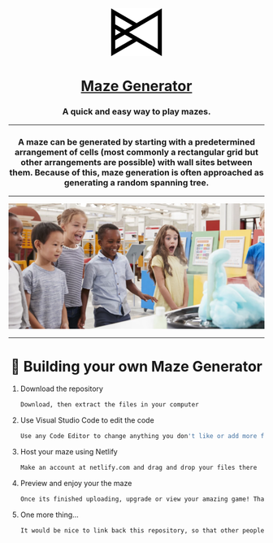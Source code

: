 <div align="center">
  <img alt="Logo" src="https://raw.githubusercontent.com/TheCodingRocket/Starfield/main/images/zid.png" width="100" />
</div>


<h1 align="center">
   <a href="https://editor.p5js.org/4N4NT4/present/AevpUO329" target="_blank">Maze Generator</a>
</h1>

<h3 align="center">
A quick and easy way to play mazes.
</h3>


---
<h3 align="center">
A maze can be generated by starting with a predetermined arrangement of cells (most commonly a rectangular grid but other arrangements are possible) with wall sites between them. Because of this, maze generation is often approached as generating a random spanning tree.
  </h3>
  

---



 <img alt="Logo" src="https://raw.githubusercontent.com/TheCodingRocket/Starfield/main/images/kaget.webp"/>





---
<h1 align="center">
🚀 Building your own Maze Generator
</h1>

1. Download the repository

   ```sh
   Download, then extract the files in your computer
   ```

2. Use Visual Studio Code to edit the code

   ```sh
   Use any Code Editor to change anything you don't like or add more features to the game
   ```
3. Host your maze using Netlify

   ```sh
   Make an account at netlify.com and drag and drop your files there
   ```
4. Preview and enjoy your the maze
   ```sh
   Once its finished uploading, upgrade or view your amazing game! Thats it! 
   ```
5. One more thing...

   ```sh
   It would be nice to link back this repository, so that other people could see it too! Thank you very much.
   ```
